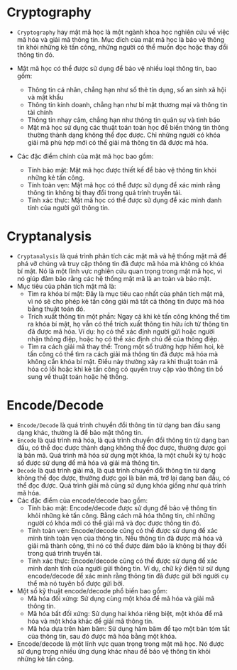 # Cryptography
- `Cryptography` hay mật mã học là một ngành khoa học nghiên cứu về việc mã hóa và giải mã thông tin. Mục đích của mật mã học là bảo vệ thông tin khỏi những kẻ tấn công, những người có thể muốn đọc hoặc thay đổi thông tin đó.

- Mật mã học có thể được sử dụng để bảo vệ nhiều loại thông tin, bao gồm:

    - Thông tin cá nhân, chẳng hạn như số thẻ tín dụng, số an sinh xã hội và mật khẩu
    - Thông tin kinh doanh, chẳng hạn như bí mật thương mại và thông tin tài chính
    - Thông tin nhạy cảm, chẳng hạn như thông tin quân sự và tình báo
    - Mật mã học sử dụng các thuật toán toán học để biến thông tin thông thường thành dạng không thể đọc được. Chỉ những người có khóa giải mã phù hợp mới có thể giải mã thông tin đã được mã hóa.
- Các đặc điểm chính của mật mã học bao gồm:
    - Tính bảo mật: Mật mã học được thiết kế để bảo vệ thông tin khỏi những kẻ tấn công.
    - Tính toàn vẹn: Mật mã học có thể được sử dụng để xác minh rằng thông tin không bị thay đổi trong quá trình truyền tải.
    - Tính xác thực: Mật mã học có thể được sử dụng để xác minh danh tính của người gửi thông tin.
# Cryptanalysis
- `Cryptanalysis` là quá trình phân tích các mật mã và hệ thống mật mã để phá vỡ chúng và truy cập thông tin đã được mã hóa mà không có khóa bí mật. Nó là một lĩnh vực nghiên cứu quan trọng trong mật mã học, vì nó giúp đảm bảo rằng các hệ thống mật mã là an toàn và bảo mật.
- Mục tiêu của phân tích mật mã là:
    - Tìm ra khóa bí mật: Đây là mục tiêu cao nhất của phân tích mật mã, vì nó sẽ cho phép kẻ tấn công giải mã tất cả thông tin được mã hóa bằng thuật toán đó.
    - Trích xuất thông tin một phần: Ngay cả khi kẻ tấn công không thể tìm ra khóa bí mật, họ vẫn có thể trích xuất thông tin hữu ích từ thông tin đã được mã hóa. Ví dụ: họ có thể xác định người gửi hoặc người nhận thông điệp, hoặc họ có thể xác định chủ đề của thông điệp.
    - Tìm ra cách giải mã thay thế: Trong một số trường hợp hiếm hoi, kẻ tấn công có thể tìm ra cách giải mã thông tin đã được mã hóa mà không cần khóa bí mật. Điều này thường xảy ra khi thuật toán mã hóa có lỗi hoặc khi kẻ tấn công có quyền truy cập vào thông tin bổ sung về thuật toán hoặc hệ thống.
# Encode/Decode
- `Encode/Decode` là quá trình chuyển đổi thông tin từ dạng ban đầu sang dạng khác, thường là để bảo mật thông tin.
- `Encode` là quá trình mã hóa, là quá trình chuyển đổi thông tin từ dạng ban đầu, có thể đọc được thành dạng không thể đọc được, thường được gọi là bản mã. Quá trình mã hóa sử dụng một khóa, là một chuỗi ký tự hoặc số được sử dụng để mã hóa và giải mã thông tin.
- `Decode` là quá trình giải mã, là quá trình chuyển đổi thông tin từ dạng không thể đọc được, thường được gọi là bản mã, trở lại dạng ban đầu, có thể đọc được. Quá trình giải mã cũng sử dụng khóa giống như quá trình mã hóa.
- Các đặc điểm của encode/decode bao gồm:
    - Tính bảo mật: Encode/decode được sử dụng để bảo vệ thông tin khỏi những kẻ tấn công. Bằng cách mã hóa thông tin, chỉ những người có khóa mới có thể giải mã và đọc được thông tin đó.
    - Tính toàn vẹn: Encode/decode cũng có thể được sử dụng để xác minh tính toàn vẹn của thông tin. Nếu thông tin đã được mã hóa và giải mã thành công, thì nó có thể được đảm bảo là không bị thay đổi trong quá trình truyền tải.
    - Tính xác thực: Encode/decode cũng có thể được sử dụng để xác minh danh tính của người gửi thông tin. Ví dụ, chữ ký điện tử sử dụng encode/decode để xác minh rằng thông tin đã được gửi bởi người cụ thể mà nó tuyên bố được gửi bởi.
- Một số kỹ thuật encode/decode phổ biến bao gồm:
    - Mã hóa đối xứng: Sử dụng cùng một khóa để mã hóa và giải mã thông tin.
    - Mã hóa bất đối xứng: Sử dụng hai khóa riêng biệt, một khóa để mã hóa và một khóa khác để giải mã thông tin.
    - Mã hóa dựa trên hàm băm: Sử dụng hàm băm để tạo một bản tóm tắt của thông tin, sau đó được mã hóa bằng một khóa.
- Encode/decode là một lĩnh vực quan trọng trong mật mã học. Nó được sử dụng trong nhiều ứng dụng khác nhau để bảo vệ thông tin khỏi những kẻ tấn công.
